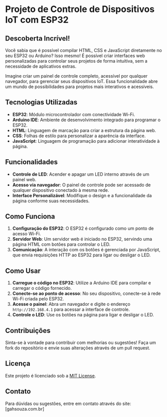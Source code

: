 # Projeto de Controle de Dispositivos IoT com ESP32

## Descoberta Incrível!

Você sabia que é possível compilar HTML, CSS e JavaScript diretamente no seu ESP32 ou Arduino? Isso mesmo! É possível criar interfaces web personalizadas para controlar seus projetos de forma intuitiva, sem a necessidade de aplicativos extras.

Imagine criar um painel de controle completo, acessível por qualquer navegador, para gerenciar seus dispositivos IoT. Essa funcionalidade abre um mundo de possibilidades para projetos mais interativos e acessíveis.

## Tecnologias Utilizadas

- **ESP32**: Módulo microcontrolador com conectividade Wi-Fi.
- **Arduino IDE**: Ambiente de desenvolvimento integrado para programar o ESP32.
- **HTML**: Linguagem de marcação para criar a estrutura da página web.
- **CSS**: Folhas de estilo para personalizar a aparência da interface.
- **JavaScript**: Linguagem de programação para adicionar interatividade à página.

## Funcionalidades

- **Controle de LED**: Acender e apagar um LED interno através de um painel web.
- **Acesso via navegador**: O painel de controle pode ser acessado de qualquer dispositivo conectado à mesma rede.
- **Interface Personalizável**: Modifique o design e a funcionalidade da página conforme suas necessidades.

## Como Funciona

1. **Configuração do ESP32**: O ESP32 é configurado como um ponto de acesso Wi-Fi.
2. **Servidor Web**: Um servidor web é iniciado no ESP32, servindo uma página HTML com botões para controlar o LED.
3. **Comunicação**: A interação com os botões é gerenciada por JavaScript, que envia requisições HTTP ao ESP32 para ligar ou desligar o LED.

## Como Usar

1. **Carregue o código no ESP32**: Utilize a Arduino IDE para compilar e carregar o código fornecido.
2. **Conecte-se ao ponto de acesso**: No seu dispositivo, conecte-se à rede Wi-Fi criada pelo ESP32.
3. **Acesse o painel**: Abra um navegador e digite o endereço `http://192.168.4.1` para acessar a interface de controle.
4. **Controle o LED**: Use os botões na página para ligar e desligar o LED.

## Contribuições

Sinta-se à vontade para contribuir com melhorias ou sugestões! Faça um fork do repositório e envie suas alterações através de um pull request.

## Licença

Este projeto é licenciado sob a [MIT License](LICENSE).

## Contato

Para dúvidas ou sugestões, entre em contato através do site: [gahsouza.com.br]
